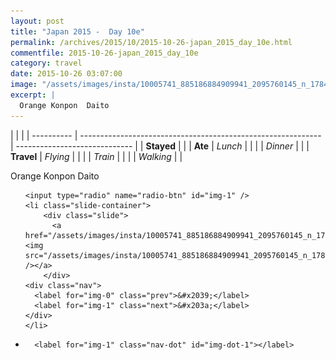 ```yaml
---
layout: post
title: "Japan 2015 -  Day 10e"
permalink: /archives/2015/10/2015-10-26-japan_2015_day_10e.html
commentfile: 2015-10-26-japan_2015_day_10e
category: travel
date: 2015-10-26 03:07:00
image: "/assets/images/insta/10005741_885186884909941_2095760145_n_17844982531047535.jpg"
excerpt: |
  Orange Konpon  Daito
---
```


|            |                                                              |
| ---------- | ------------------------------------------------------------ | ----------------------------- |
| **Stayed** |  |
| **Ate**    | _Lunch_                                                      |          |
|            | _Dinner_                                                     |          |
| **Travel** | _Flying_                                                     |          |
|            | _Train_                                                      |          |
|            | _Walking_                                                    |          |


Orange Konpon  Daito


<ul class="slides">

    <input type="radio" name="radio-btn" id="img-1" />
    <li class="slide-container">
        <div class="slide">
          <a href="/assets/images/insta/10005741_885186884909941_2095760145_n_17844982531047535.jpg"><img src="/assets/images/insta/10005741_885186884909941_2095760145_n_17844982531047535.jpg" /></a>
        </div>
    <div class="nav">
      <label for="img-0" class="prev">&#x2039;</label>
      <label for="img-1" class="next">&#x203a;</label>
    </div>
    </li>
			
<li class="nav-dots">

      <label for="img-1" class="nav-dot" id="img-dot-1"></label>

</li>
</ul>        
             

		